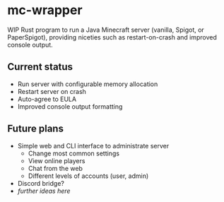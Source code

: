 # mc-wrapper

WIP Rust program to run a Java Minecraft server (vanilla, Spigot, or PaperSpigot), providing niceties such as restart-on-crash and improved console output.

## Current status

* Run server with configurable memory allocation
* Restart server on crash
* Auto-agree to EULA
* Improved console output formatting

## Future plans

* Simple web and CLI interface to administrate server
    * Change most common settings
    * View online players
    * Chat from the web
    * Different levels of accounts (user, admin)
* Discord bridge?
* _further ideas here_
